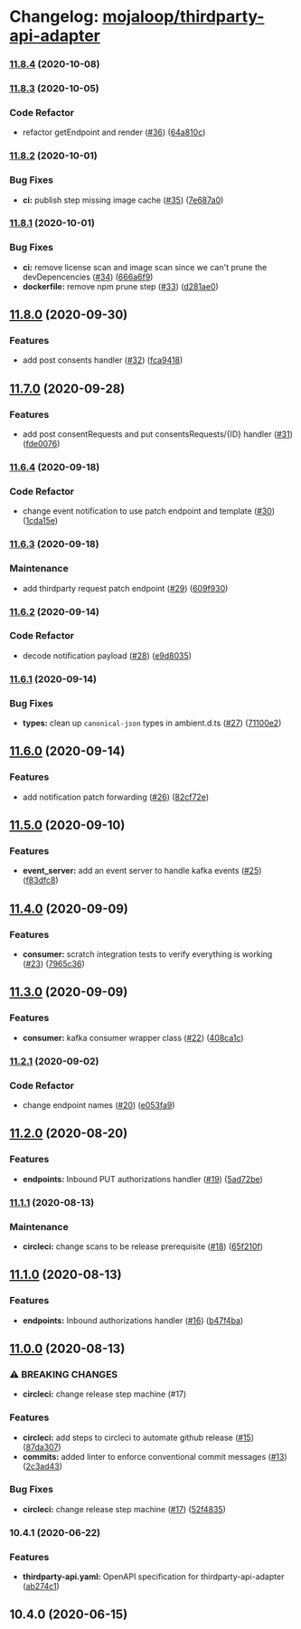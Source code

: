 # Changelog: [mojaloop/thirdparty-api-adapter](https://github.com/mojaloop/thirdparty-api-adapter)
### [11.8.4](https://github.com/mojaloop/thirdparty-api-adapter/compare/v11.8.3...v11.8.4) (2020-10-08)

### [11.8.3](https://github.com/mojaloop/thirdparty-api-adapter/compare/v11.8.2...v11.8.3) (2020-10-05)


### Code Refactor

* refactor getEndpoint and render ([#36](https://github.com/mojaloop/thirdparty-api-adapter/issues/36)) ([64a810c](https://github.com/mojaloop/thirdparty-api-adapter/commit/64a810c1b2fbf84c73128527e876fc4aea965f31))

### [11.8.2](https://github.com/mojaloop/thirdparty-api-adapter/compare/v11.8.1...v11.8.2) (2020-10-01)


### Bug Fixes

* **ci:** publish step missing image cache ([#35](https://github.com/mojaloop/thirdparty-api-adapter/issues/35)) ([7e687a0](https://github.com/mojaloop/thirdparty-api-adapter/commit/7e687a0b236c07eb1619c86a168f0f372d4b2029))

### [11.8.1](https://github.com/mojaloop/thirdparty-api-adapter/compare/v11.8.0...v11.8.1) (2020-10-01)


### Bug Fixes

* **ci:** remove license scan and image scan since we can't prune the devDepencencies ([#34](https://github.com/mojaloop/thirdparty-api-adapter/issues/34)) ([666a6f9](https://github.com/mojaloop/thirdparty-api-adapter/commit/666a6f9ffaffb0ba8965cbfa38418db24eea8b3c))
* **dockerfile:** remove npm prune step ([#33](https://github.com/mojaloop/thirdparty-api-adapter/issues/33)) ([d281ae0](https://github.com/mojaloop/thirdparty-api-adapter/commit/d281ae022f5d2f2936082cf7daf4266c1cb21339))

## [11.8.0](https://github.com/mojaloop/thirdparty-api-adapter/compare/v11.7.0...v11.8.0) (2020-09-30)


### Features

* add post consents handler ([#32](https://github.com/mojaloop/thirdparty-api-adapter/issues/32)) ([fca9418](https://github.com/mojaloop/thirdparty-api-adapter/commit/fca94181437c129c91cdf5a4cff44ca091c7db81))

## [11.7.0](https://github.com/mojaloop/thirdparty-api-adapter/compare/v11.6.4...v11.7.0) (2020-09-28)


### Features

* add post consentRequests and put consentsRequests/{ID} handler ([#31](https://github.com/mojaloop/thirdparty-api-adapter/issues/31)) ([fde0076](https://github.com/mojaloop/thirdparty-api-adapter/commit/fde00768fadb7e00a483d4db58ef0382e502cb97))

### [11.6.4](https://github.com/mojaloop/thirdparty-api-adapter/compare/v11.6.3...v11.6.4) (2020-09-18)


### Code Refactor

* change event notification to use patch endpoint and template ([#30](https://github.com/mojaloop/thirdparty-api-adapter/issues/30)) ([1cda15e](https://github.com/mojaloop/thirdparty-api-adapter/commit/1cda15e62be71fa9861c8e70d3c5a401daf001c3))

### [11.6.3](https://github.com/mojaloop/thirdparty-api-adapter/compare/v11.6.2...v11.6.3) (2020-09-18)


### Maintenance

* add thirdparty request patch endpoint ([#29](https://github.com/mojaloop/thirdparty-api-adapter/issues/29)) ([609f930](https://github.com/mojaloop/thirdparty-api-adapter/commit/609f930e549a0a46e278c6250117c4b1332198d8))

### [11.6.2](https://github.com/mojaloop/thirdparty-api-adapter/compare/v11.6.1...v11.6.2) (2020-09-14)


### Code Refactor

* decode notification payload ([#28](https://github.com/mojaloop/thirdparty-api-adapter/issues/28)) ([e9d8035](https://github.com/mojaloop/thirdparty-api-adapter/commit/e9d80353c448949747615d06bc01bc0f0a737cee))

### [11.6.1](https://github.com/mojaloop/thirdparty-api-adapter/compare/v11.6.0...v11.6.1) (2020-09-14)


### Bug Fixes

* **types:** clean up `canonical-json` types in ambient.d.ts ([#27](https://github.com/mojaloop/thirdparty-api-adapter/issues/27)) ([71100e2](https://github.com/mojaloop/thirdparty-api-adapter/commit/71100e29328cf5cf7bbb453a1565f71301f1c1a8))

## [11.6.0](https://github.com/mojaloop/thirdparty-api-adapter/compare/v11.5.0...v11.6.0) (2020-09-14)


### Features

* add notification patch forwarding ([#26](https://github.com/mojaloop/thirdparty-api-adapter/issues/26)) ([82cf72e](https://github.com/mojaloop/thirdparty-api-adapter/commit/82cf72e5d3e2951ef6d9fdbc44f76eab33d9c35d))

## [11.5.0](https://github.com/mojaloop/thirdparty-api-adapter/compare/v11.4.0...v11.5.0) (2020-09-10)


### Features

* **event_server:** add an event server to handle kafka events ([#25](https://github.com/mojaloop/thirdparty-api-adapter/issues/25)) ([f83dfc8](https://github.com/mojaloop/thirdparty-api-adapter/commit/f83dfc8c351af541faae432b0048e5f4cecd8309))

## [11.4.0](https://github.com/mojaloop/thirdparty-api-adapter/compare/v11.3.0...v11.4.0) (2020-09-09)


### Features

* **consumer:** scratch integration tests to verify everything is working ([#23](https://github.com/mojaloop/thirdparty-api-adapter/issues/23)) ([7965c36](https://github.com/mojaloop/thirdparty-api-adapter/commit/7965c3691c522d8471e4b6554a2a0f69b31777fc))

## [11.3.0](https://github.com/mojaloop/thirdparty-api-adapter/compare/v11.2.1...v11.3.0) (2020-09-09)


### Features

* **consumer:** kafka consumer wrapper class ([#22](https://github.com/mojaloop/thirdparty-api-adapter/issues/22)) ([408ca1c](https://github.com/mojaloop/thirdparty-api-adapter/commit/408ca1c5df89208a7be3d1b9a745d3cd391632ca))

### [11.2.1](https://github.com/mojaloop/thirdparty-api-adapter/compare/v11.2.0...v11.2.1) (2020-09-02)


### Code Refactor

* change endpoint names ([#20](https://github.com/mojaloop/thirdparty-api-adapter/issues/20)) ([e053fa9](https://github.com/mojaloop/thirdparty-api-adapter/commit/e053fa911eb0b7f5a2029a15c0a2ed13599b2372))

## [11.2.0](https://github.com/mojaloop/thirdparty-api-adapter/compare/v11.1.1...v11.2.0) (2020-08-20)


### Features

* **endpoints:** Inbound PUT authorizations handler  ([#19](https://github.com/mojaloop/thirdparty-api-adapter/issues/19)) ([5ad72be](https://github.com/mojaloop/thirdparty-api-adapter/commit/5ad72be095b18f9fa385eae49d960e079d9d3dbd))

### [11.1.1](https://github.com/mojaloop/thirdparty-api-adapter/compare/v11.1.0...v11.1.1) (2020-08-13)


### Maintenance

* **circleci:** change scans to be release prerequisite ([#18](https://github.com/mojaloop/thirdparty-api-adapter/issues/18)) ([65f210f](https://github.com/mojaloop/thirdparty-api-adapter/commit/65f210f355af14e28bf5b303eae6e37c443c2be9))

## [11.1.0](https://github.com/mojaloop/thirdparty-api-adapter/compare/v11.0.0...v11.1.0) (2020-08-13)


### Features

* **endpoints:** Inbound authorizations handler ([#16](https://github.com/mojaloop/thirdparty-api-adapter/issues/16)) ([b47f4ba](https://github.com/mojaloop/thirdparty-api-adapter/commit/b47f4ba92212bf34881ddf5a4bc11749cf606c5b))

## [11.0.0](https://github.com/mojaloop/thirdparty-api-adapter/compare/v10.4.2...v11.0.0) (2020-08-13)


### ⚠ BREAKING CHANGES

* **circleci:** change release step machine (#17)

### Features

* **circleci:** add steps to circleci to automate github release ([#15](https://github.com/mojaloop/thirdparty-api-adapter/issues/15)) ([87da307](https://github.com/mojaloop/thirdparty-api-adapter/commit/87da307f973c523c4eb38e8572362209fa8c8e33))
* **commits:** added linter to enforce conventional commit messages ([#13](https://github.com/mojaloop/thirdparty-api-adapter/issues/13)) ([2c3ad43](https://github.com/mojaloop/thirdparty-api-adapter/commit/2c3ad43607f8c2d7698e7f7107574bb00c47e517))


### Bug Fixes

* **circleci:** change release step machine ([#17](https://github.com/mojaloop/thirdparty-api-adapter/issues/17)) ([52f4835](https://github.com/mojaloop/thirdparty-api-adapter/commit/52f4835611f5d760a3a7faf0a12fa6729503fcbc))

### 10.4.1 (2020-06-22)


### Features

* **thirdparty-api.yaml:**  OpenAPI specification for thirdparty-api-adapter ([ab274c1](https://github.com/mojaloop/thirdparty-api-adapter/commit/ab274c16ec20f32538425b6e53d4fe727eba1475))

## 10.4.0 (2020-06-15)
